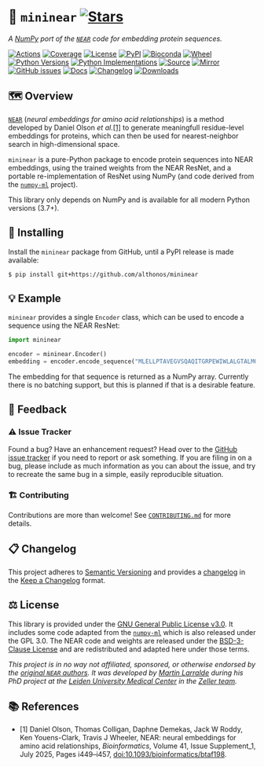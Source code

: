 # 🔭 `mininear` [![Stars](https://img.shields.io/github/stars/althonos/mininear.svg?style=social&maxAge=3600&label=Star)](https://github.com/althonos/mininear/stargazers)

*A [NumPy](https://numpy.org/) port of the [`NEAR`](https://github.com/TravisWheelerLab/NEAR) code for embedding protein sequences.*

[![Actions](https://img.shields.io/github/actions/workflow/status/althonos/mininear/test.yml?branch=main&logo=github&style=flat-square&maxAge=300)](https://github.com/althonos/mininear/actions)
[![Coverage](https://img.shields.io/codecov/c/gh/althonos/mininear?style=flat-square&maxAge=3600)](https://codecov.io/gh/althonos/mininear/)
[![License](https://img.shields.io/badge/license-GPL--3.0--or--later-blue.svg?style=flat-square&maxAge=2678400)](https://choosealicense.com/licenses/bsd-3-clause/)
[![PyPI](https://img.shields.io/pypi/v/mininear.svg?style=flat-square&maxAge=3600)](https://pypi.org/project/mininear)
[![Bioconda](https://img.shields.io/conda/vn/bioconda/mininear?style=flat-square&maxAge=3600&logo=anaconda)](https://anaconda.org/bioconda/mininear)
[![Wheel](https://img.shields.io/pypi/wheel/mininear.svg?style=flat-square&maxAge=3600)](https://pypi.org/project/mininear/#files)
[![Python Versions](https://img.shields.io/pypi/pyversions/mininear.svg?style=flat-square&maxAge=3600)](https://pypi.org/project/mininear/#files)
[![Python Implementations](https://img.shields.io/badge/impl-universal-success.svg?style=flat-square&maxAge=3600&label=impl)](https://pypi.org/project/mininear/#files)
[![Source](https://img.shields.io/badge/source-GitHub-303030.svg?maxAge=2678400&style=flat-square)](https://github.com/althonos/mininear/)
[![Mirror](https://img.shields.io/badge/mirror-LUMC-003EAA.svg?maxAge=2678400&style=flat-square)](https://git.lumc.nl/mflarralde/mininear)
[![GitHub issues](https://img.shields.io/github/issues/althonos/mininear.svg?style=flat-square&maxAge=600)](https://github.com/althonos/mininear/issues)
[![Docs](https://img.shields.io/readthedocs/mininear/latest?style=flat-square&maxAge=600)](https://mininear.readthedocs.io)
[![Changelog](https://img.shields.io/badge/keep%20a-changelog-8A0707.svg?maxAge=2678400&style=flat-square)](https://github.com/althonos/mininear/blob/master/CHANGELOG.md)
[![Downloads](https://img.shields.io/pypi/dm/mininear?style=flat-square&color=303f9f&maxAge=86400&label=downloads)](https://pepy.tech/project/mininear)

## 🗺️ Overview

[`NEAR`](https://github.com/TravisWheelerLab/NEAR) (*neural embeddings for amino acid relationships*) 
is a method developed by Daniel Olson *et al.*[\[1\]](#ref1) to generate
meaningfull residue-level embeddings for proteins, which can then be used
for nearest-neighbor search in high-dimensional space.

`mininear` is a pure-Python package to encode protein sequences into NEAR 
embeddings, using the trained weights from the NEAR ResNet, and a portable
re-implementation of ResNet using NumPy (and code derived from the 
[`numpy-ml`](https://github.com/ddbourgin/numpy-ml) project).

This library only depends on NumPy and is available for all modern Python
versions (3.7+).

<!-- ### 📋 Features -->


## 🔧 Installing

Install the `mininear` package from GitHub, until a PyPI release is made 
available:
```console
$ pip install git+https://github.com/althonos/mininear
```

<!-- Install the `mininear` package directly from [PyPi](https://pypi.org/project/mininear)
which hosts universal wheels that can be installed with `pip`:
```console
$ pip install mininear
``` -->

<!-- Otherwise, `mininear` is also available as a [Bioconda](https://bioconda.github.io/)
package:
```console
$ conda install -c bioconda mininear
``` -->

<!-- ## 📖 Documentation

A complete [API reference](https://mininear.readthedocs.io/en/stable/api.html)
can be found in the [online documentation](https://mininear.readthedocs.io/),
or directly from the command line using
[`pydoc`](https://docs.python.org/3/library/pydoc.html):
```console
$ pydoc mininear
``` -->

## 💡 Example

`mininear` provides a single `Encoder` class, which can be used to encode
a sequence using the NEAR ResNet:
```python
import mininear

encoder = mininear.Encoder()
embedding = encoder.encode_sequence("MLELLPTAVEGVSQAQITGRPEWIWLALGTALMGLGTL...")
```

The embedding for that sequence is returned as a NumPy array. Currently
there is no batching support, but this is planned if that is a desirable
feature.


## 💭 Feedback

### ⚠️ Issue Tracker

Found a bug? Have an enhancement request? Head over to the [GitHub issue
tracker](https://github.com/althonos/mininear/issues) if you need to report
or ask something. If you are filing in on a bug, please include as much
information as you can about the issue, and try to recreate the same bug
in a simple, easily reproducible situation.

### 🏗️ Contributing

Contributions are more than welcome! See
[`CONTRIBUTING.md`](https://github.com/althonos/mininear/blob/main/CONTRIBUTING.md)
for more details.

## 📋 Changelog

This project adheres to [Semantic Versioning](http://semver.org/spec/v2.0.0.html)
and provides a [changelog](https://github.com/althonos/mininear/blob/master/CHANGELOG.md)
in the [Keep a Changelog](http://keepachangelog.com/en/1.0.0/) format.

## ⚖️ License

This library is provided under the [GNU General Public License v3.0](https://choosealicense.com/licenses/gpl-3.0/). 
It includes some code adapted from the [`numpy-ml`](https://github.com/ddbourgin/numpy-ml)
which is also released under the GPL 3.0. The NEAR code and weights are 
released under the [BSD-3-Clause License](https://choosealicense.com/licenses/bsd-3-clause/)
and are redistributed and adapted here under those terms.

*This project is in no way not affiliated, sponsored, or otherwise endorsed
by the [original `NEAR` authors](https://github.com/TravisWheelerLab).
It was developed by [Martin Larralde](https://github.com/althonos/) during his
PhD project at the [Leiden University Medical Center](https://www.lumc.nl/)
in the [Zeller team](https://github.com/zellerlab).*


## 📚 References

- <a id="ref1">\[1\]</a> Daniel Olson, Thomas Colligan, Daphne Demekas, Jack W Roddy, Ken Youens-Clark, Travis J Wheeler, NEAR: neural embeddings for amino acid relationships, *Bioinformatics*, Volume 41, Issue Supplement_1, July 2025, Pages i449–i457, [doi:10.1093/bioinformatics/btaf198](https://doi.org/10.1093/bioinformatics/btaf198).
